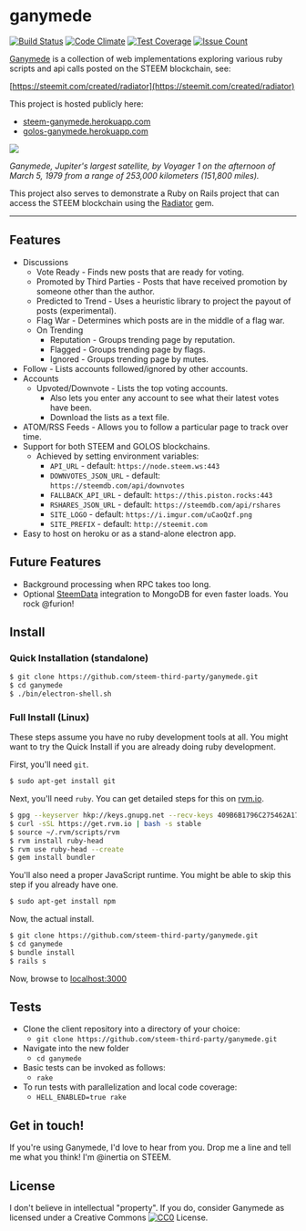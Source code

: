 ganymede
========

[![Build Status](https://travis-ci.org/steem-third-party/ganymede.svg?branch=master)](https://travis-ci.org/steem-third-party/ganymede)
[![Code Climate](https://codeclimate.com/github/steem-third-party/ganymede/badges/gpa.svg)](https://codeclimate.com/github/steem-third-party/ganymede)
[![Test Coverage](https://codeclimate.com/github/steem-third-party/ganymede/badges/coverage.svg)](https://codeclimate.com/github/steem-third-party/ganymede/coverage)
[![Issue Count](https://codeclimate.com/github/steem-third-party/ganymede/badges/issue_count.svg)](https://codeclimate.com/github/steem-third-party/ganymede)

[Ganymede](https://github.com/steem-third-party/ganymede) is a collection of web implementations exploring various ruby scripts and api calls posted on the STEEM blockchain, see:

[https://steemit.com/created/radiator](https://steemit.com/created/radiator)

This project is hosted publicly here:

* [steem-ganymede.herokuapp.com](https://steem-ganymede.herokuapp.com/)
* [golos-ganymede.herokuapp.com](https://golos-ganymede.herokuapp.com/)

![](https://upload.wikimedia.org/wikipedia/commons/1/17/Ganymede_-_PIA02278.jpg)

*Ganymede, Jupiter's largest satellite, by Voyager 1 on the afternoon of March 5, 1979 from a range of 253,000 kilometers (151,800 miles).*

This project also serves to demonstrate a Ruby on Rails project that can access the STEEM blockchain using the [Radiator](https://github.com/inertia186/radiator) gem.

---

## Features

* Discussions
  * Vote Ready - Finds new posts that are ready for voting.
  * Promoted by Third Parties - Posts that have received promotion by someone other than the author.
  * Predicted to Trend - Uses a heuristic library to project the payout of posts (experimental).
  * Flag War - Determines which posts are in the middle of a flag war.
  * On Trending
    * Reputation - Groups trending page by reputation.
    * Flagged - Groups trending page by flags.
    * Ignored - Groups trending page by mutes.
* Follow - Lists accounts followed/ignored by other accounts.
* Accounts
  * Upvoted/Downvote - Lists the top voting accounts.
    * Also lets you enter any account to see what their latest votes have been.
    * Download the lists as a text file.
* ATOM/RSS Feeds - Allows you to follow a particular page to track over time.
* Support for both STEEM and GOLOS blockchains.
  * Achieved by setting environment variables:
    * `API_URL` - default: `https://node.steem.ws:443`
    * `DOWNVOTES_JSON_URL` - default: `https://steemdb.com/api/downvotes`
    * `FALLBACK_API_URL` - default: `https://this.piston.rocks:443`
    * `RSHARES_JSON_URL` - default: `https://steemdb.com/api/rshares`
    * `SITE_LOGO` - default: `https://i.imgur.com/uCaoQzf.png`
    * `SITE_PREFIX` - default: `http://steemit.com`
* Easy to host on heroku or as a stand-alone electron app.

## Future Features

* Background processing when RPC takes too long.
* Optional [SteemData](https://steemdata.com/) integration to MongoDB for even faster loads.  You rock @furion!

## Install

### Quick Installation (standalone)

```bash
$ git clone https://github.com/steem-third-party/ganymede.git
$ cd ganymede
$ ./bin/electron-shell.sh
```

### Full Install (Linux)

These steps assume you have no ruby development tools at all.  You might want to try the Quick Install if you are already doing ruby development.

First, you'll need `git`.

```bash
$ sudo apt-get install git
```

Next, you'll need `ruby`.  You can get detailed steps for this on [rvm.io](http://rvm.io/).

```bash
$ gpg --keyserver hkp://keys.gnupg.net --recv-keys 409B6B1796C275462A1703113804BB82D39DC0E3
$ curl -sSL https://get.rvm.io | bash -s stable
$ source ~/.rvm/scripts/rvm
$ rvm install ruby-head
$ rvm use ruby-head --create
$ gem install bundler
```

You'll also need a proper JavaScript runtime.  You might be able to skip this step if you already have one.

```bash
$ sudo apt-get install npm
```

Now, the actual install.

```bash
$ git clone https://github.com/steem-third-party/ganymede.git
$ cd ganymede
$ bundle install
$ rails s
```

Now, browse to [localhost:3000](http://localhost:3000)

## Tests

* Clone the client repository into a directory of your choice:
  * `git clone https://github.com/steem-third-party/ganymede.git`
* Navigate into the new folder
  * `cd ganymede`
* Basic tests can be invoked as follows:
  * `rake`
* To run tests with parallelization and local code coverage:
  * `HELL_ENABLED=true rake`

## Get in touch!

If you're using Ganymede, I'd love to hear from you.  Drop me a line and tell me what you think!  I'm @inertia on STEEM.
  
## License

I don't believe in intellectual "property".  If you do, consider Ganymede as licensed under a Creative Commons [![CC0](http://i.creativecommons.org/p/zero/1.0/80x15.png)](http://creativecommons.org/publicdomain/zero/1.0/) License.
